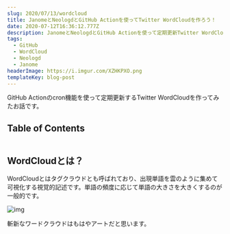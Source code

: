```yaml
---
slug: 2020/07/13/wordcloud
title: JanomeとNeologdとGitHub Actionを使ってTwitter WordCloudを作ろう！
date: 2020-07-12T16:36:12.777Z
description: JanomeとNeologdとGitHub Actionを使って定期更新Twitter WordCloudを作ろう！
tags:
  - GitHub
  - WordCloud
  - Neologd
  - Janome
headerImage: https://i.imgur.com/XZHKPXO.png
templateKey: blog-post
---
```

GitHub Actionのcron機能を使って定期更新するTwitter WordCloudを作ってみたお話です。

## Table of Contents

```toc

```

## WordCloudとは？

WordCloudとはタグクラウドとも呼ばれており、出現単語を雲のように集めて可視化する視覚的記述です。単語の頻度に応じて単語の大きさを大きくするのが一般的です。

![img](https://i.imgur.com/laOMoYk.png)

斬新なワードクラウドはもはやアートだと思います。